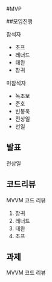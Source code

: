 #MVP

##모임진행

참석자
* 초프
* 레너드
* 태완
* 창귀

미참석자
* 녹초보
* 준호
* 빈봉욱
* 전상일
* 선일

## 발표

전상일

## 코드리뷰

MVVM 코드 리뷰

1. 창귀
2. 레너드
3. 태완
4. 초프

## 과제

MVVM 코드 리뷰
